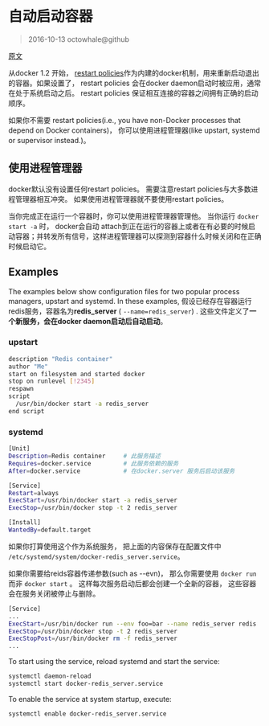# 自动启动容器

> 2016-10-13 octowhale@github

[ 原文 ](https://docs.docker.com/engine/admin/host_integration/)


从docker 1.2 开始， [restart policies](https://docs.docker.com/engine/reference/run/#restart-policies-restart)作为内建的docker机制，用来重新启动退出的容器。如果设置了， restart policies 会在docker daemon启动时被应用，通常在处于系统启动之后。 restart policies 保证相互连接的容器之间拥有正确的启动顺序。

如果你不需要 restart policies(i.e., you have non-Docker processes that depend on Docker containers)， 你可以使用进程管理器(like upstart, systemd or supervisor instead.)。


## 使用进程管理器

docker默认没有设置任何restart policies。 需要注意restart policies与大多数进程管理器相互冲突。 如果使用进程管理器就不要使用restart policies。

当你完成正在运行一个容器时，你可以使用进程管理器管理他。 当你运行 ` docker start -a ` 时， docker会自动 attach到正在运行的容器上或者在有必要的时候启动容器；并转发所有信号，这样进程管理器可以探测到容器什么时候关闭和在正确时候启动它。


## Examples

The examples below show configuration files for two popular process managers, upstart and systemd. In these examples, 假设已经存在容器运行redis服务，容器名为**redis_server** ( ` --name=redis_server `) . 这些文件定义了**一个新服务，会在docker daemon启动后自动启动**。


### upstart

```bash
description "Redis container"
author "Me"
start on filesystem and started docker
stop on runlevel [!2345]
respawn
script
  /usr/bin/docker start -a redis_server
end script

```

### systemd

```bash
[Unit]
Description=Redis container     # 此服务描述
Requires=docker.service         # 此服务依赖的服务
After=docker.service            # 在docker.server 服务后启动该服务

[Service]
Restart=always
ExecStart=/usr/bin/docker start -a redis_server
ExecStop=/usr/bin/docker stop -t 2 redis_server

[Install]
WantedBy=default.target

```

如果你打算使用这个作为系统服务， 把上面的内容保存在配置文件中 ` /etc/systemd/system/docker-redis_server.service `。

如果你需要给reids容器传递参数(such as --evn)， 那么你需要使用 ` docker run ` 而非 ` docker start ` 。 这样每次服务启动后都会创建一个全新的容器， 这些容器会在服务关闭被停止与删除。

```bash
[Service]
...
ExecStart=/usr/bin/docker run --env foo=bar --name redis_server redis
ExecStop=/usr/bin/docker stop -t 2 redis_server
ExecStopPost=/usr/bin/docker rm -f redis_server
...

```

To start using the service, reload systemd and start the service:

```bash
systemctl daemon-reload
systemctl start docker-redis_server.service

```

To enable the service at system startup, execute:

```bash
systemctl enable docker-redis_server.service
```

